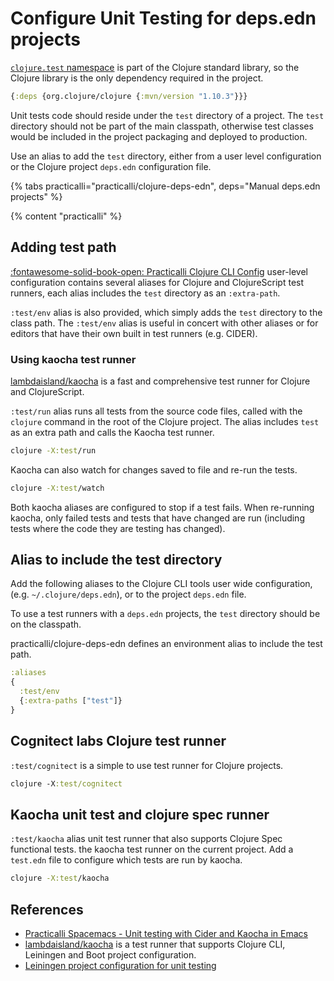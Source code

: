 # Configure Unit Testing for deps.edn projects

[`clojure.test` namespace](https://clojure.github.io/clojure/clojure.test-api.html) is part of the Clojure standard library, so the Clojure library is the only dependency required in the project.

```clojure
{:deps {org.clojure/clojure {:mvn/version "1.10.3"}}}
```

Unit tests code should reside under the `test` directory of a project.  The `test` directory should not be part of the main classpath, otherwise test classes would be included in the project packaging and deployed to production.

Use an alias to add the `test` directory, either from a user level configuration or the Clojure project `deps.edn` configuration file.

{% tabs practicalli="practicalli/clojure-deps-edn", deps="Manual deps.edn projects" %}

{% content "practicalli" %}

## Adding test path

[:fontawesome-solid-book-open:  Practicalli Clojure CLI Config](/clojure/clojure-cli/practicalli-config/) user-level configuration contains several aliases for Clojure and ClojureScript test runners, each alias includes the `test` directory as an `:extra-path`.

`:test/env` alias is also provided, which simply adds the `test` directory to the class path. The `:test/env` alias is useful in concert with other aliases or for editors that have their own built in test runners (e.g. CIDER).

### Using kaocha test runner

[lambdaisland/kaocha](https://github.com/lambdaisland/kaocha) is a fast and comprehensive test runner for Clojure and ClojureScript.

`:test/run` alias runs all tests from the source code files, called with the `clojure` command in the root of the Clojure project.  The alias includes `test` as an extra path and calls the Kaocha test runner.

```bash
clojure -X:test/run
```

Kaocha can also watch for changes saved to file and re-run the tests.

```bash
clojure -X:test/watch
```

Both kaocha aliases are configured to stop if a test fails.  When re-running kaocha, only failed tests and tests that have changed are run (including tests where the code they are testing has changed).



## Alias to include the test directory

Add the following aliases to the Clojure CLI tools user wide configuration, (e.g. `~/.clojure/deps.edn`), or to the project `deps.edn` file.

To use a test runners with a `deps.edn` projects, the `test` directory should be on the classpath.


practicalli/clojure-deps-edn defines an environment alias to include the test path.

```clojure
:aliases
{
  :test/env
  {:extra-paths ["test"]}
}
```


## Cognitect labs Clojure test runner

`:test/cognitect` is a simple to use test runner for Clojure projects.

```clojure
clojure -X:test/cognitect
```

## Kaocha unit test and clojure spec runner

`:test/kaocha` alias unit test runner that also supports Clojure Spec functional tests.  the kaocha test runner on the current project.  Add a `test.edn` file to configure which tests are run by kaocha.
```bash
clojure -X:test/kaocha
```


## References

* [Practicalli Spacemacs - Unit testing with Cider and Kaocha in Emacs](https://practical.li/spacemacs/testing/unit-testing)
* [lambdaisland/kaocha](/testing/test-runners/kaocha-test-runner.md) is a test runner that supports Clojure CLI, Leiningen and Boot project configuration.
* [Leiningen project configuration for unit testing](/alternative-tools/leiningen/testing/configure-project.md)
